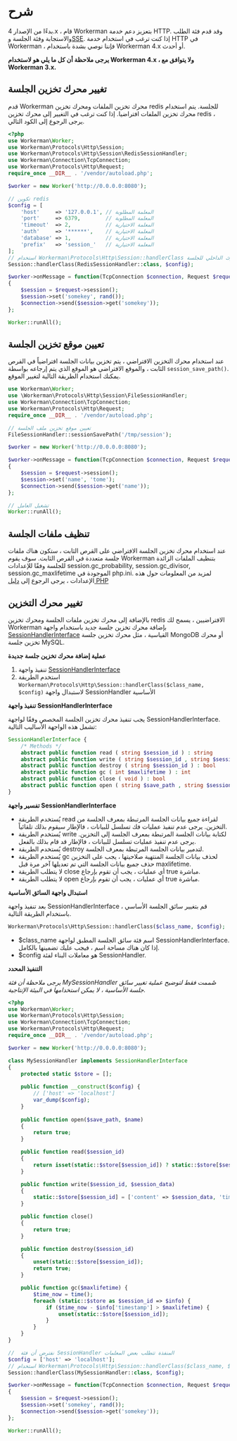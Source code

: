 # شرح
بدءًا من الإصدار 4.x ، قام Workerman بتعزيز دعم خدمة HTTP. وقد قدم فئة الطلب والاستجابة وفئة الجلسة و[SSE](SSE.md). إذا كنت ترغب في استخدام خدمة HTTP في Workerman ، فإننا نوصي بشدة باستخدام Workerman 4.x أو أحدث.

**يرجى ملاحظة أن كل ما يلي هو لاستخدام Workerman 4.x ، ولا يتوافق مع Workerman 3.x.**

## تغيير محرك تخزين الجلسة
قدم Workerman محرك تخزين الملفات ومحرك تخزين redis للجلسة. يتم استخدام محرك تخزين الملفات افتراضيا. إذا كنت ترغب في التغيير إلى محرك تخزين redis ، يرجى الرجوع إلى الكود التالي.

```php
<?php
use Workerman\Worker;
use Workerman\Protocols\Http\Session;
use Workerman\Protocols\Http\Session\RedisSessionHandler;
use Workerman\Connection\TcpConnection;
use Workerman\Protocols\Http\Request;
require_once __DIR__ . '/vendor/autoload.php';

$worker = new Worker('http://0.0.0.0:8080');

// تكوين redis
$config = [
    'host'     => '127.0.0.1', // المعلمة المطلوبة
    'port'     => 6379,        // المعلمة المطلوبة
    'timeout'  => 2,           // المعلمة الاختيارية
    'auth'     => '******',    // المعلمة الاختيارية
    'database' => 1,           // المعلمة الاختيارية
    'prefix'   => 'session_'   // المعلمة الاختيارية
];
// استخدام Workerman\Protocols\Http\Session::handlerClass لتغيير فئة المحرك الداخلي للجلسة
Session::handlerClass(RedisSessionHandler::class, $config);

$worker->onMessage = function(TcpConnection $connection, Request $request)
{
    $session = $request->session();
    $session->set('somekey', rand());
    $connection->send($session->get('somekey'));
};

Worker::runAll();
```

## تعيين موقع تخزين الجلسة
عند استخدام محرك التخزين الافتراضي ، يتم تخزين بيانات الجلسة افتراضياً في القرص الثابت ، والموقع الافتراضي هو الموقع الذي يتم إرجاعه بواسطة `session_save_path()`.
يمكنك استخدام الطريقة التالية لتغيير الموقع.

```php
use Workerman\Worker;
use \Workerman\Protocols\Http\Session\FileSessionHandler;
use Workerman\Connection\TcpConnection;
use Workerman\Protocols\Http\Request;
require_once __DIR__ . '/vendor/autoload.php';

// تعيين موقع تخزين ملف الجلسة
FileSessionHandler::sessionSavePath('/tmp/session');

$worker = new Worker('http://0.0.0.0:8080');

$worker->onMessage = function(TcpConnection $connection, Request $request)
{
    $session = $request->session();
    $session->set('name', 'tome');
    $connection->send($session->get('name'));
};

// تشغيل العامل
Worker::runAll();
```

## تنظيف ملفات الجلسة
عند استخدام محرك تخزين الجلسة الافتراضي على القرص الثابت ، ستكون هناك ملفات جلسة متعددة في القرص الثابت.
سوف يقوم Workerman بتنظيف الملفات الزائدة للجلسة وفقًا للإعدادات session.gc_probability, session.gc_divisor, session.gc_maxlifetime الموجودة في php.ini. لمزيد من المعلومات حول هذه الإعدادات ، يرجى الرجوع إلى [دليل PHP](https://www.php.net/manual/zh/session.configuration.php#ini.session.gc-probability)

## تغيير محرك التخزين
بالإضافة إلى محرك تخزين ملفات الجلسة ومحرك تخزين redis الافتراضيين ، يسمح لك Workerman بإضافة محرك تخزين جلسة جديد باستخدام واجهة [SessionHandlerInterface](https://www.php.net/manual/zh/class.sessionhandlerinterface.php) القياسية ، مثل محرك تخزين جلسة MongoDB أو محرك تخزين جلسة MySQL.

**عملية إضافة محرك تخزين جلسة جديدة**
  1. تنفيذ واجهة [SessionHandlerInterface](https://www.php.net/manual/zh/class.sessionhandlerinterface.php)
  2. استخدم الطريقة `Workerman\Protocols\Http\Session::handlerClass($class_name, $config)` لاستبدال واجهة SessionHandler الأساسية
 
**تنفيذ واجهة SessionHandlerInterface**

يجب تنفيذ محرك تخزين الجلسة المخصص وفقًا لواجهة SessionHandlerInterface. تشمل هذه الواجهة الأساليب التالية:
```php
SessionHandlerInterface {
    /* Methods */
    abstract public function read ( string $session_id ) : string
    abstract public function write ( string $session_id , string $session_data ) : bool
    abstract public function destroy ( string $session_id ) : bool
    abstract public function gc ( int $maxlifetime ) : int
    abstract public function close ( void ) : bool
    abstract public function open ( string $save_path , string $session_name ) : bool
}
```
**تفسير واجهة SessionHandlerInterface**
 - يُستخدم الطريقة read لقراءة جميع بيانات الجلسة المرتبطة بمعرف الجلسة من التخزين. يرجى عدم تنفيذ عمليات فك تسلسل للبيانات ، فالإطار سيقوم بذلك تلقائياً.
 - يُستخدم الطريقة write لكتابة بيانات الجلسة المرتبطة بمعرف الجلسة إلى التخزين. يرجى عدم تنفيذ عمليات تسلسل للبيانات ، فالإطار قد قام بذلك بالفعل.
 - يُستخدم الطريقة destroy لتدمير بيانات الجلسة المرتبطة بمعرف الجلسة.
 - يُستخدم الطريقة gc لحذف بيانات الجلسة المنتهية صلاحيتها ، يجب على التخزين حذف جميع بيانات الجلسة التي تم تعديلها آخر مرة قبل maxlifetime.
 - لا يتطلب الطريقة close أي عمليات ، يجب أن تقوم بإرجاع true مباشرة.
 - لا يتطلب الطريقة open أي عمليات ، يجب أن تقوم بإرجاع true مباشرة.

**استبدال واجهة السائق الأساسية**

بعد تنفيذ واجهة SessionHandlerInterface ، قم بتغيير سائق الجلسة الأساسي باستخدام الطريقة التالية.

```php
Workerman\Protocols\Http\Session::handlerClass($class_name, $config);
```
 - $class_name اسم فئة سائق الجلسة المطبق لواجهة SessionHandlerInterface. إذا كان هناك مساحة اسم ، فيجب عليك تضمينها بالكامل.
 - $config هو معاملات البناء لفئة SessionHandler.

**التنفيذ المحدد**

*يرجى ملاحظة أن فئة MySessionHandler صُممت فقط لتوضيح عملية تغيير سائق جلسة الأساسية ، لا يمكن استخدامها في البيئة الإنتاجية.*
```php
<?php
use Workerman\Worker;
use Workerman\Protocols\Http\Session;
use Workerman\Connection\TcpConnection;
use Workerman\Protocols\Http\Request;
require_once __DIR__ . '/vendor/autoload.php';

$worker = new Worker('http://0.0.0.0:8080');

class MySessionHandler implements SessionHandlerInterface
{
    protected static $store = [];
    
    public function __construct($config) {
        // ['host' => 'localhost']
        var_dump($config);
    }
   
    public function open($save_path, $name)
    {
        return true;
    }

    public function read($session_id)
    {
        return isset(static::$store[$session_id]) ? static::$store[$session_id]['content'] : '';
    }

    public function write($session_id, $session_data)
    {
        static::$store[$session_id] = ['content' => $session_data, 'timestamp' => time()];
    }

    public function close()
    {
        return true;
    }

    public function destroy($session_id)
    {
        unset(static::$store[$session_id]);
        return true;
    }

    public function gc($maxlifetime) {
        $time_now = time();
        foreach (static::$store as $session_id => $info) {
            if ($time_now - $info['timestamp'] > $maxlifetime) {
                unset(static::$store[$session_id]);
            }
        }
    }
}

//  نفترض أن فئة SessionHandler المنفذة تتطلب بعض المعلمات
$config = ['host' => 'localhost'];
// استخدام Workerman\Protocols\Http\Session::handlerClass($class_name, $config) لتغيير فئة السائق الداخلية للجلسة
Session::handlerClass(MySessionHandler::class, $config);

$worker->onMessage = function(TcpConnection $connection, Request $request)
{
    $session = $request->session();
    $session->set('somekey', rand());
    $connection->send($session->get('somekey'));
};

Worker::runAll();
```
